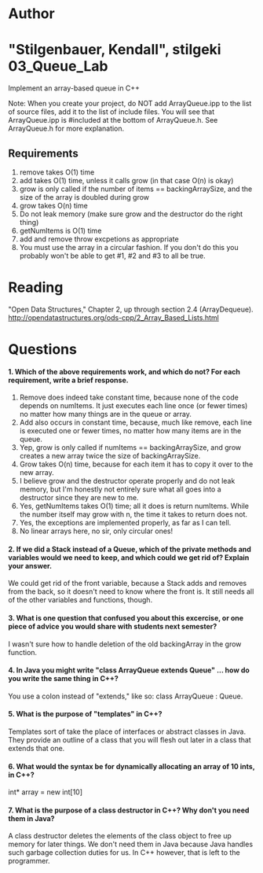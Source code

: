 Author
==========
"Stilgenbauer, Kendall", stilgeki
03_Queue_Lab
============

Implement an array-based queue in C++

Note: When you create your project, do NOT add ArrayQueue.ipp to the list of source files, add it to the list of include files. You will see that ArrayQueue.ipp is #included at the bottom of ArrayQueue.h. See ArrayQueue.h for more explanation.

Requirements
------------

1. remove takes O(1) time
2. add takes O(1) time, unless it calls grow (in that case O(n) is okay)
3. grow is only called if the number of items == backingArraySize, and the size of the array is doubled during grow
4. grow takes O(n) time
5. Do not leak memory (make sure grow and the destructor do the right thing)
6. getNumItems is O(1) time
7. add and remove throw excpetions as appropriate
8. You must use the array in a circular fashion. If you don't do this you probably won't be able to get #1, #2 and #3 to all be true.

Reading
=======
"Open Data Structures," Chapter 2, up through section 2.4 (ArrayDequeue). http://opendatastructures.org/ods-cpp/2_Array_Based_Lists.html

Questions
=========

#### 1. Which of the above requirements work, and which do not? For each requirement, write a brief response.

1. Remove does indeed take constant time, because none of the code depends on numItems.  It just executes each line once (or fewer times) no matter how many things are in the queue or array.
2. Add also occurs in constant time, because, much like remove, each line is executed one or fewer times, no matter how many items are in the queue.
3. Yep, grow is only called if numItems == backingArraySize, and grow creates a new array twice the size of backingArraySize.
4. Grow takes O(n) time, because for each item it has to copy it over to the new array.
5. I believe grow and the destructor operate properly and do not leak memory, but I'm honestly not entirely sure what all goes into a destructor since they are new to me.
6. Yes, getNumItems takes O(1) time; all it does is return numItems.  While the number itself may grow with n, the time it takes to return does not.
7. Yes, the exceptions are implemented properly, as far as I can tell.
8. No linear arrays here, no sir, only circular ones!

#### 2. If we did a Stack instead of a Queue, which of the private methods and variables would we need to keep, and which could we get rid of? Explain your answer.

We could get rid of the front variable, because a Stack adds and removes from the back, so it doesn't need to know where the front is.  It still needs all of the other variables and functions, though.

#### 3. What is one question that confused you about this excercise, or one piece of advice you would share with students next semester?

I wasn't sure how to handle deletion of the old backingArray in the grow function.

#### 4. In Java you might write "class ArrayQueue extends Queue" ... how do you write the same thing in C++?

You use a colon instead of "extends," like so: class ArrayQueue : Queue.

#### 5. What is the purpose of "templates" in C++?

Templates sort of take the place of interfaces or abstract classes in Java.  They provide an outline of a class that you will flesh out later in a class that extends that one.

#### 6. What would the syntax be for dynamically allocating an array of 10 ints, in C++?

int* array = new int[10]

#### 7. What is the purpose of a class destructor in C++? Why don't you need them in Java?

A class destructor deletes the elements of the class object to free up memory for later things.  We don't need them in Java because Java handles such garbage collection duties for us.  In C++ however, that is left to the programmer.